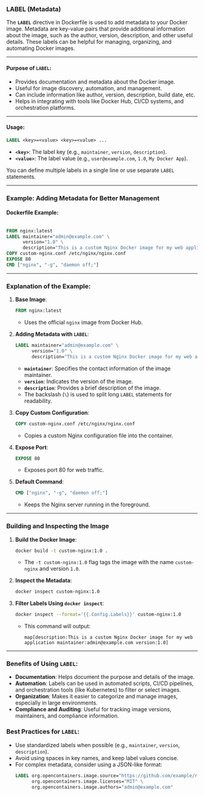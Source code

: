 ### **LABEL (Metadata)**

The **`LABEL`** directive in Dockerfile is used to add metadata to your Docker image. Metadata are key-value pairs that provide additional information about the image, such as the author, version, description, and other useful details. These labels can be helpful for managing, organizing, and automating Docker images.

---

#### **Purpose of `LABEL`:**
- Provides documentation and metadata about the Docker image.
- Useful for image discovery, automation, and management.
- Can include information like author, version, description, build date, etc.
- Helps in integrating with tools like Docker Hub, CI/CD systems, and orchestration platforms.

---

#### **Usage:**
```dockerfile
LABEL <key>=<value> <key>=<value> ...
```

- **`<key>`**: The label key (e.g., `maintainer`, `version`, `description`).
- **`<value>`**: The label value (e.g., `user@example.com`, `1.0`, `My Docker App`).

You can define multiple labels in a single line or use separate `LABEL` statements.

---

### **Example: Adding Metadata for Better Management**

#### **Dockerfile Example:**

```dockerfile

FROM nginx:latest
LABEL maintainer="admin@example.com" \
      version="1.0" \
      description="This is a custom Nginx Docker image for my web application"
COPY custom-nginx.conf /etc/nginx/nginx.conf
EXPOSE 80
CMD ["nginx", "-g", "daemon off;"]
```

---

### **Explanation of the Example:**

1. **Base Image**:
   ```dockerfile
   FROM nginx:latest
   ```
   - Uses the official `nginx` image from Docker Hub.

2. **Adding Metadata with `LABEL`**:
   ```dockerfile
   LABEL maintainer="admin@example.com" \
         version="1.0" \
         description="This is a custom Nginx Docker image for my web application"
   ```
   - **`maintainer`**: Specifies the contact information of the image maintainer.
   - **`version`**: Indicates the version of the image.
   - **`description`**: Provides a brief description of the image.
   - The backslash (`\`) is used to split long `LABEL` statements for readability.

3. **Copy Custom Configuration**:
   ```dockerfile
   COPY custom-nginx.conf /etc/nginx/nginx.conf
   ```
   - Copies a custom Nginx configuration file into the container.

4. **Expose Port**:
   ```dockerfile
   EXPOSE 80
   ```
   - Exposes port 80 for web traffic.

5. **Default Command**:
   ```dockerfile
   CMD ["nginx", "-g", "daemon off;"]
   ```
   - Keeps the Nginx server running in the foreground.

---

### **Building and Inspecting the Image**

1. **Build the Docker Image**:
   ```bash
   docker build -t custom-nginx:1.0 .
   ```
   - The `-t custom-nginx:1.0` flag tags the image with the name `custom-nginx` and version `1.0`.

2. **Inspect the Metadata**:
   ```bash
   docker inspect custom-nginx:1.0
   ```

3. **Filter Labels Using `docker inspect`**:
   ```bash
   docker inspect --format='{{.Config.Labels}}' custom-nginx:1.0
   ```
   - This command will output:
     ```
     map[description:This is a custom Nginx Docker image for my web application maintainer:admin@example.com version:1.0]
     ```

---

### **Benefits of Using `LABEL`:**
- **Documentation**: Helps document the purpose and details of the image.
- **Automation**: Labels can be used in automated scripts, CI/CD pipelines, and orchestration tools (like Kubernetes) to filter or select images.
- **Organization**: Makes it easier to categorize and manage images, especially in large environments.
- **Compliance and Auditing**: Useful for tracking image versions, maintainers, and compliance information.

### **Best Practices for `LABEL`:**
- Use standardized labels when possible (e.g., `maintainer`, `version`, `description`).
- Avoid using spaces in key names, and keep label values concise.
- For complex metadata, consider using a JSON-like format:
  ```dockerfile
  LABEL org.opencontainers.image.source="https://github.com/example/repo" \
        org.opencontainers.image.licenses="MIT" \
        org.opencontainers.image.authors="admin@example.com"
  ```
